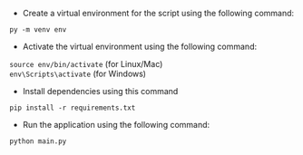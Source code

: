 - Create a virtual environment for the script using the following command:

<code>py -m venv env</code>

- Activate the virtual environment using the following command:

<code>source env/bin/activate</code> (for Linux/Mac)
<br>
<code>env\Scripts\activate</code> (for Windows)

- Install dependencies using this command

<code>pip install -r requirements.txt</code>

- Run the application using the following command:

<code>python main.py</code>
